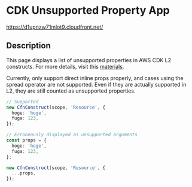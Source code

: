 # CDK Unsupported Property App

https://d1upnzw71mlot9.cloudfront.net/

## Description

This page displays a list of unsupported properties in AWS CDK L2 constructs. For more details, visit this [materials](https://speakerdeck.com/badmintoncryer/cdkkontoribiyutonozui-chu-nobi-woyue-eyou-jian-dan-issuenojian-tukefang).

Currently, only support direct inline props properly, and cases using the spread operator are <span className="text-red-500">not</span> supported.
Even if they are actually supported in L2, they are still counted as unsupported properties.

```ts
// Supported
new CfnConstruct(scope, 'Resource', {
  hoge: 'hoge',
  fuga: 123,
});

// Erroneously displayed as unsupported arguments
const props = {
  hoge: 'hoge',
  fuga: 123,
};

new CfnConstruct(scope, 'Resource', {
  ...props,
});
```
